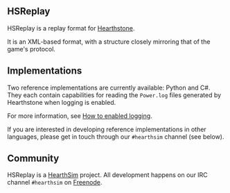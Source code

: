 ## HSReplay

HSReplay is a replay format for [Hearthstone](http://playhearthstone.com/).

It is an XML-based format, with a structure closely mirroring that of the
game's protocol.


## Implementations

Two reference implementations are currently available: Python and C#.
They each contain capabilities for reading the `Power.log` files generated
by Hearthstone when logging is enabled.

For more information, see
[How to enabled logging](https://github.com/jleclanche/fireplace/wiki/How-to-enable-logging).

If you are interested in developing reference implementations in other
languages, please get in touch through our `#hearthsim` channel (see below).


## Community

HSReplay is a [HearthSim](http://hearthsim.info) project. All development
happens on our IRC channel `#hearthsim` on [Freenode](https://freenode.net).
